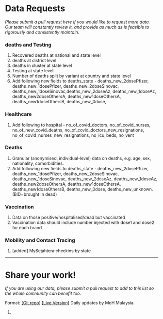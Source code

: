 # Data Requests

_Please submit a pull request here if you would like to request more data. Our team will constantly review it, and provide as much as is feasible to rigorously and consistently maintain._

### deaths and Testing

1) Recovered deaths at national and state level
2) deaths at district level
3) deaths in cluster at state level
4) Testing at state level
5) Number of deaths split by variant at country and state level
6) Add following new fields to deaths_state - deaths_new_2dosePfizer, deaths_new_1dosePfizer, deaths_new_2doseSinovac, deaths_new_1doseSinovac,deaths_new_2doseAz, deaths_new_1doseAz, deaths_new2doseOthersA, deaths_new1doseOthersA, deaths_new1doseOthersB, deaths_new_0dose,  


### Healthcare

1) Add following to hospital - no_of_covid_doctors, no_of_covid_nurses, no_of_new_covid_deaths, no_of_covid_doctors_new_resignations, no_of_covid_nurses_new_resignations, no_icu_beds, no_vent

### Deaths

1) Granular (anonymised, individual-level) data on deaths, e.g. age, sex, nationality, comorbidities.
2) Add following new fields to deaths_state -  deaths_new_2dosePfizer, deaths_new_1dosePfizer, deaths_new_2doseSinovac, deaths_new_1doseSinovac, deaths_new_2doseAz, deaths_new_1doseAz, deaths_new2doseOthersA, deaths_new1doseOthersA, deaths_new1doseOthersB, deaths_new_0dose,  deaths_new_unknown. (BID=brought in dead)


### Vaccination

1) Data on those positive/hospitalised/dead but vaccinated
2) Vaccination data should include number injected with dose1 and dose2 for each brand

### Mobility and Contact Tracing

1) [added] ~~MySejahtera checkins by state~~


---

# Share your work!

_If you are using our data, please submit a pull request to add to this list so the whole community can benefit too._

Format: [[Git repo]](https://github.com/MoH-Malaysia/covid19-public)
[[Live Version]](https://covid-19.moh.gov.my/terkini)
Daily updates by MoH Malaysia.

1) 
